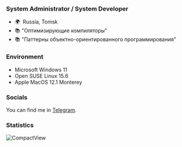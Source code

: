 ### System Administrator / System Developer

* 🌍  Russia, Tomsk
* 📚  "Оптимизирующие компиляторы"
* 📚  "Паттерны объектно-ориентированного программирования"

### Environment
 - Microsoft Windows 11
 - Open SUSE Linux 15.6
 - Apple MacOS 12.1 Monterey

### Socials
You can find me in [Telegram](https://tg.cc/rule_t](https://t.me/rule_t)).

### Statistics
<p>
  <img src="https://github-readme-stats.vercel.app/api/top-langs/?username=AlexeyTolstopyatov&langs_count=18&theme=transparent&layout=compact&hide_border=true&locale=en&hide=html&custom_title=CompactView" alt="CompactView"/>
</p>
